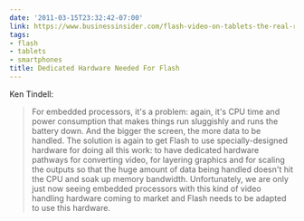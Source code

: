 ```yaml
---
date: '2011-03-15T23:32:42-07:00'
link: https://www.businessinsider.com/flash-video-on-tablets-the-real-reason-why-its-not-happened-2011-3
tags:
- flash
- tablets
- smartphones
title: Dedicated Hardware Needed For Flash
---
```


Ken Tindell:

>For embedded processors, it's a problem: again, it's CPU time and power consumption that makes things run sluggishly and runs the battery down. And the bigger the screen, the more data to be handled. The solution is again to get Flash to use specially-designed hardware for doing all this work: to have dedicated hardware pathways for converting video, for layering graphics and for scaling the outputs so that the huge amount of data being handled doesn't hit the CPU and soak up memory bandwidth. Unfortunately, we are only just now seeing embedded processors with this kind of video handling hardware coming to market and Flash needs to be adapted to use this hardware.

